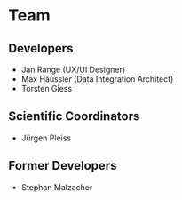 # Team

## Developers

- Jan Range (UX/UI Designer)
- Max Häussler (Data Integration Architect)
- Torsten Giess 

## Scientific Coordinators

- Jürgen Pleiss

## Former Developers

- Stephan Malzacher